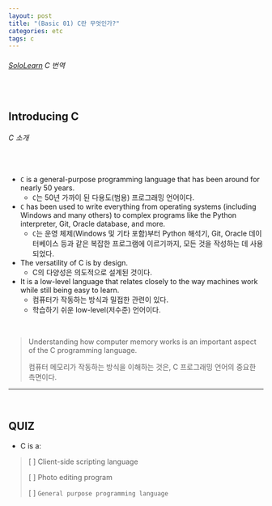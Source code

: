 ```yaml
---
layout: post
title: "(Basic 01) C란 무엇인가?"
categories: etc
tags: c
---
```


###### [SoloLearn](https://www.sololearn.com/) C 번역

<br>

## Introducing C

###### C 소개

<br>

- `C` is a general-purpose programming language that has been around for nearly 50 years.
  - `C`는 50년 가까이 된 다용도(범용) 프로그래밍 언어이다.
- `C` has been used to write everything from operating systems (including Windows and many others) to complex programs like the Python interpreter, Git, Oracle database, and more.
  - `C`는 운영 체제(Windows 및 기타 포함)부터 Python 해석기, Git, Oracle 데이터베이스 등과 같은 복잡한 프로그램에 이르기까지, 모든 것을 작성하는 데 사용되었다.
- The versatility of C is by design.
  - C의 다양성은 의도적으로 설계된 것이다.
- It is a low-level language that relates closely to the way machines work while still being easy to learn.
  - 컴퓨터가 작동하는 방식과 밀접한 관련이 있다.
  - 학습하기 쉬운 low-level(저수준) 언어이다.

<br>

> Understanding how computer memory works is an important aspect of the C programming language.
>
> 컴퓨터 메모리가 작동하는 방식을 이해하는 것은, C 프로그래밍 언어의 중요한 측면이다.

------

<br>

## QUIZ

- C is a:

> [ ] Client-side scripting language
>
> [ ] Photo editing program
>
> [ ] `General purpose programming language`

<br>